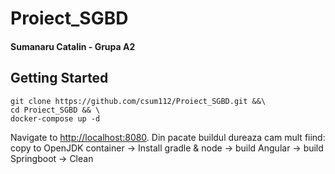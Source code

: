 # Proiect_SGBD
#### Sumanaru Catalin - Grupa A2 

## Getting Started
```
git clone https://github.com/csum112/Proiect_SGBD.git &&\
cd Proiect_SGBD && \
docker-compose up -d
```
Navigate to [http://localhost:8080](http://localhost:8080). Din pacate buildul dureaza cam mult fiind: copy to OpenJDK container -> Install gradle & node -> build Angular -> build Springboot -> Clean
